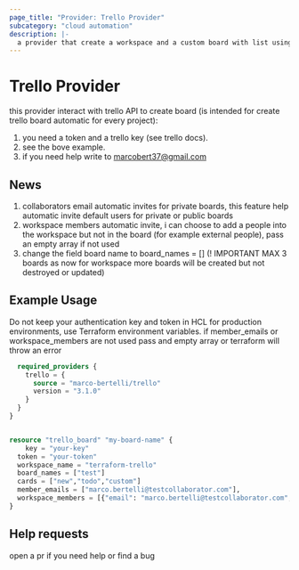 ```yaml
---
page_title: "Provider: Trello Provider"
subcategory: "cloud automation"
description: |-
  a provider that create a workspace and a custom board with list using trello API.
---
```


# Trello Provider

this provider interact with trello API to create board (is intended for create trello board automatic for every project):
1. you need a token and a trello key (see trello docs).
2. see the bove example.
3. if you need help write to marcobert37@gmail.com

## News
1. collaborators email automatic invites for private boards, this feature help automatic invite default users for private or public boards
2. workspace members automatic invite, i can choose to add a people into the workspace but not in the board (for example external people), pass an empty array if not used
3. change the field board name to board_names = [] (! IMPORTANT MAX 3 boards as now for workspace more boards will be created but not destroyed or updated)


## Example Usage

Do not keep your authentication key and token in HCL for production environments, use Terraform environment variables.
if member_emails or workspace_members are not used pass and empty array or terraform will throw an error

```terraform {
  required_providers {
    trello = {
      source = "marco-bertelli/trello"
      version = "3.1.0"
    }
  }
}


resource "trello_board" "my-board-name" {
	key = "your-key"
  token = "your-token"
  workspace_name = "terraform-trello"
  board_names = ["test"]
  cards = ["new","todo","custom"]
  member_emails = ["marco.bertelli@testcollaborator.com"],
  workspace_members = [{"email": "marco.bertelli@testcollaborator.com", "role": "normal", "name": "marco"}]
}
```

## Help requests
open a pr if you need help or find a bug
